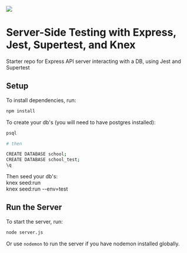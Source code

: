 <a href="https://zenhub.com"><img src="https://raw.githubusercontent.com/ZenHubIO/support/master/zenhub-badge.png"></a>

# Server-Side Testing with Express, Jest, Supertest, and Knex

Starter repo for Express API server interacting with a DB, using Jest and
Supertest

## Setup

To install dependencies, run:

```bash
npm install
```

To create your db's (you will need to have postgres installed):

```bash
psql

# then

CREATE DATABASE school;
CREATE DATABASE school_test;
\q
```

Then seed your db's:  
knex seed:run  
knex seed:run --env=test

## Run the Server

To start the server, run:

```bash
node server.js
```

Or use `nodemon` to run the server if you have nodemon installed globally.
